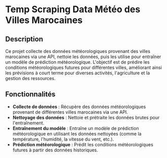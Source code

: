 # Temp Scraping Data Météo des Villes Marocaines

## Description
Ce projet collecte des données météorologiques provenant des villes marocaines via une API, nettoie les données, puis les utilise pour entraîner un modèle de prédiction météorologique. L'objectif est de prédire les conditions météorologiques futures pour différentes villes, améliorant ainsi les prévisions à court terme pour diverses activités, l'agriculture et la gestion des ressources.

## Fonctionnalités
- **Collecte de données** : Récupère des données météorologiques provenant de différentes villes marocaines via une API.
- **Nettoyage des données** : Nettoie et prétraite les données brutes pour l'entraînement.
- **Entraînement du modèle** : Entraîne un modèle de prédiction météorologique en utilisant les données nettoyées (comme la température, l'humidité, la vitesse du vent, etc.).
- **Prédiction météorologique** : Prédit les conditions météorologiques futures à partir des données historiques.


